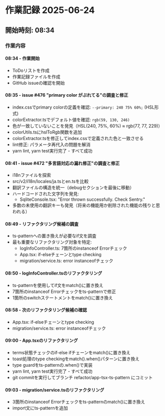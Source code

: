 # 作業記録 2025-06-24

## 開始時刻: 08:34

### 作業内容

#### 08:34 - 作業開始
- ToDoリストを作成
- 作業記録ファイルを作成
- GitHub issueの確認を開始

#### 08:35 - issue #476 "primary color がぶれてる"の調査と修正
- index.cssでprimary colorの定義を確認: `--primary: 240 75% 60%;` (HSL形式)
- colorExtractor.tsでデフォルト値を確認: `rgb(59, 130, 246)`
- 色が一致していないことを発見（HSL(240, 75%, 60%) ≈ rgb(77, 77, 229)）
- colorUtils.tsにhslToRgb関数を追加
- colorExtractor.tsを修正してindex.cssで定義された色と一致させる
- lint修正: パラメータ再代入の問題を解消
- yarn lint, yarn test実行完了 - すべて成功

#### 08:41 - issue #472 "多言語対応の漏れ修正"の調査と修正
- i18nファイルを探索
- src/v2/i18n/locales/ja.tsとen.tsを比較
- 翻訳ファイルの構造を統一（debugセクションを最後に移動）
- ハードコードされた文字列を発見:
  - SqliteConsole.tsx: "Error thrown successfully. Check Sentry."
- 多数の未使用の翻訳キーも発見（将来の機能用か削除された機能の残りと思われる）

#### 08:49 - リファクタリング候補の調査
- ts-patternへの置き換えが必要なif文を調査
- 最も重要なリファクタリング対象を特定:
  - logInfoController.ts: 7箇所のinstanceof Errorチェック
  - App.tsx: if-elseチェーンとtype checking
  - migration/service.ts: error instanceofチェック

#### 08:50 - logInfoController.tsのリファクタリング
- ts-patternを使用してif文をmatch()に置き換え
- 7箇所のinstanceof Errorチェックをts-patternで修正
- 1箇所のswitchステートメントをmatch()に置き換え

#### 08:58 - 次のリファクタリング候補の確認
- App.tsx: if-elseチェーンとtype checking
- migration/service.ts: error instanceofチェック

#### 09:00 - App.tsxのリファクタリング
- terms状態チェックのif-else ifチェーンをmatch()に置き換え
- toast処理のtype checkingをmatch().when()パターンに置き換え
- type guardをts-patternの.when()で実装
- yarn lint, yarn test実行完了 - すべて成功
- git commitを実行してブランチ refactor/app-tsx-ts-pattern にコミット

#### 09:03 - migration/service.tsのリファクタリング
- 3箇所のinstanceof Errorチェックをts-patternのmatch()に置き換え
- import文にts-patternを追加
